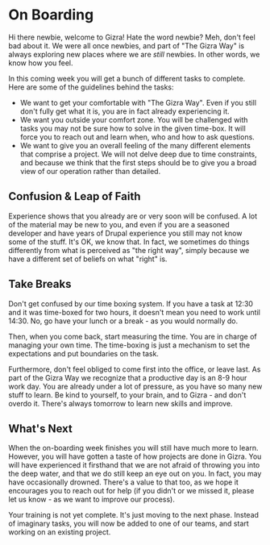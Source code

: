 # On Boarding

Hi there newbie, welcome to Gizra! Hate the word newbie? 
Meh, don't feel bad about it. We were all once newbies, and part of "The Gizra Way" is always exploring new places where we are *still* newbies. In other words, we know how you feel.

In this coming week you will get a bunch of different tasks to complete. Here are some of the guidelines behind the tasks:

* We want to get your comfortable with "The Gizra Way". Even if you still don't fully get what it is, you are in fact already experiencing it.
* We want you outside your comfort zone. You will be challenged with tasks you may not be sure how to solve in the given time-box. It will force you to reach out and learn when, who and how to ask questions.
* We want to give you an overall feeling of the many different elements that comprise a project. We will not delve deep due to time constraints, and because we think that the first steps should be to give you a broad
view of our operation rather than detailed.

## Confusion & Leap of Faith

Experience shows that you already are or very soon will be confused. A lot of the material may be new to you, and even if you are a seasoned developer and have years of Drupal experience you still may not know some of the stuff. It's OK, we know that. In fact, we sometimes do things differently from what is perceived as "the right way", simply because we have a different set of beliefs on what "right" is.

## Take Breaks

Don't get confused by our time boxing system. If you have a task at 12:30 and it was time-boxed for two hours, it doesn't mean you need to work until 14:30. No, go have your lunch or a break - as you would normally do.

Then, when you come back, start measuring the time. You are in charge of managing your own time. The time-boxing is just a mechanism to set the expectations and put boundaries on the task.

Furthermore, don't feel obliged to come first into the office, or leave last. As part of the Gizra Way we recognize that a productive day is an 8-9 hour work day. 
You are already under a lot of pressure, as you have so many new stuff to learn. Be kind to yourself, to your brain, and to Gizra - and don't overdo it. There's always tomorrow to learn new skills and improve.

## What's Next

When the on-boarding week finishes you will still have much more to learn. However, you will have gotten a taste of how projects are done in Gizra.
You will have experienced it firsthand that we are not afraid of throwing you into the deep water, and that we do still keep an eye out on you. In fact, you may have occasionally drowned. There's a value to that too, as we hope it encourages you to reach out for help (if you didn't or we missed it, please let us know - as we want to improve our process).

Your training is not yet complete. It's just moving to the next phase. Instead of imaginary tasks, you will now be added to one of our teams, and start working on an existing project.
